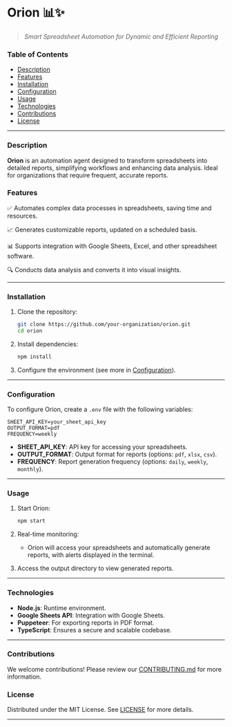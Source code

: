 
# Orion 📊✨
> *Smart Spreadsheet Automation for Dynamic and Efficient Reporting*

### Table of Contents
- [Description](#description)
- [Features](#features)
- [Installation](#installation)
- [Configuration](#configuration)
- [Usage](#usage)
- [Technologies](#technologies)
- [Contributions](#contributions)
- [License](#license)

---

### Description
**Orion** is an automation agent designed to transform spreadsheets into detailed reports, simplifying workflows and enhancing data analysis. Ideal for organizations that require frequent, accurate reports.

### Features
✅ Automates complex data processes in spreadsheets, saving time and resources.

📈 Generates customizable reports, updated on a scheduled basis.

📊 Supports integration with Google Sheets, Excel, and other spreadsheet software.

🔍 Conducts data analysis and converts it into visual insights.

---

### Installation
1. Clone the repository:
   ```bash
   git clone https://github.com/your-organization/orion.git
   cd orion
   ```

2. Install dependencies:
   ```bash
   npm install
   ```

3. Configure the environment (see more in [Configuration](#configuration)).

---

### Configuration
To configure Orion, create a `.env` file with the following variables:

```plaintext
SHEET_API_KEY=your_sheet_api_key
OUTPUT_FORMAT=pdf
FREQUENCY=weekly
```

- **SHEET_API_KEY**: API key for accessing your spreadsheets.
- **OUTPUT_FORMAT**: Output format for reports (options: `pdf`, `xlsx`, `csv`).
- **FREQUENCY**: Report generation frequency (options: `daily`, `weekly`, `monthly`).

---

### Usage
1. Start Orion:
   ```bash
   npm start
   ```

2. Real-time monitoring:
   - Orion will access your spreadsheets and automatically generate reports, with alerts displayed in the terminal.

3. Access the output directory to view generated reports.

---

### Technologies
- **Node.js**: Runtime environment.
- **Google Sheets API**: Integration with Google Sheets.
- **Puppeteer**: For exporting reports in PDF format.
- **TypeScript**: Ensures a secure and scalable codebase.

---

### Contributions
We welcome contributions! Please review our [CONTRIBUTING.md](./CONTRIBUTING.md) for more information.

### License
Distributed under the MIT License. See [LICENSE](./LICENSE) for more details.

---
